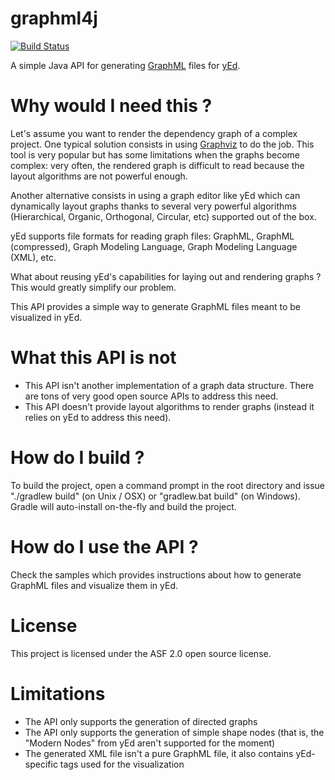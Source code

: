 graphml4j
=========

[![Build Status](https://travis-ci.org/fritaly/graphml4j.svg?branch=master)](https://travis-ci.org/fritaly/graphml4j)

A simple Java API for generating [GraphML](http://graphml.graphdrawing.org/) files for [yEd](http://www.yworks.com/en/products/yfiles/yed/).

Why would I need this ?
=======================

Let's assume you want to render the dependency graph of a complex project. One typical solution consists in using [Graphviz](http://www.graphviz.org/) to do the job. This tool is very popular but has some limitations when the graphs become complex: very often, the rendered graph is difficult to read because the layout algorithms are not powerful enough.

Another alternative consists in using a graph editor like yEd which can dynamically layout graphs thanks to several very powerful algorithms (Hierarchical, Organic, Orthogonal, Circular, etc) supported out of the box.

yEd supports file formats for reading graph files: GraphML, GraphML (compressed), Graph Modeling Language, Graph Modeling Language (XML), etc.

What about reusing yEd's capabilities for laying out and rendering graphs ? This would greatly simplify our problem.

This API provides a simple way to generate GraphML files meant to be visualized in yEd.

What this API is not
====================

* This API isn't another implementation of a graph data structure. There are tons of very good open source APIs to address this need.
* This API doesn't provide layout algorithms to render graphs (instead it relies on yEd to address this need).

How do I build ?
================

To build the project, open a command prompt in the root directory and issue "./gradlew build" (on Unix / OSX) or "gradlew.bat build" (on Windows). Gradle will auto-install on-the-fly and build the project.

How do I use the API ?
======================

Check the samples which provides instructions about how to generate GraphML files and visualize them in yEd.

License
=======

This project is licensed under the ASF 2.0 open source license.

Limitations
===========

* The API only supports the generation of directed graphs
* The API only supports the generation of simple shape nodes (that is, the "Modern Nodes" from yEd aren't supported for the moment)
* The generated XML file isn't a pure GraphML file, it also contains yEd-specific tags used for the visualization